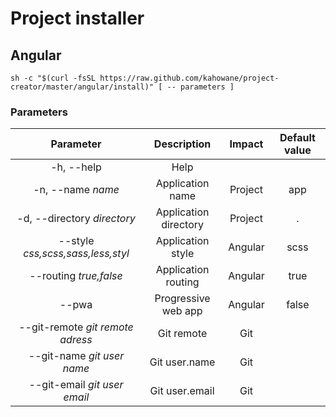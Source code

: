 # Project installer

## Angular

```
sh -c "$(curl -fsSL https://raw.github.com/kahowane/project-creator/master/angular/install)" [ -- parameters ]
```

### Parameters

<center>

|Parameter|Description|Impact|Default value|
|:-:|:-:|:-:|:-:|
|-h, --help|Help|||
|-n, --name *name*|Application name|Project|app|
|-d, --directory *directory*|Application directory|Project|.|
|--style *css,scss,sass,less,styl*|Application style|Angular|scss|
|--routing *true,false*|Application routing|Angular|true|
|--pwa|Progressive web app|Angular|false|
|--git-remote *git remote adress*|Git remote|Git||
|--git-name *git user name*|Git user.name|Git||
|--git-email *git user email*|Git user.email|Git||

</center>
